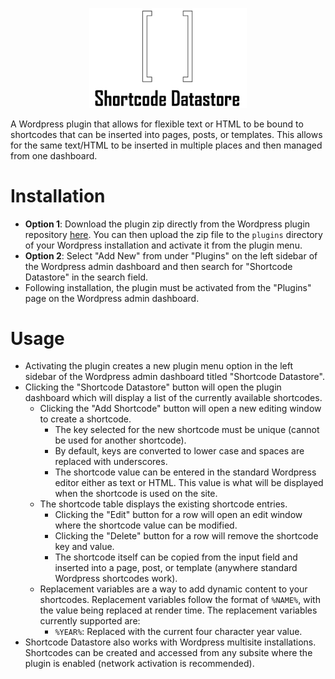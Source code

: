 <p align="center">
<img src="shortcode-datastore/assets/ShortcodeDatastoreLogo.png" width="50%;" style="margin: 0 auto;">
</p>

A Wordpress plugin that allows for flexible text or HTML to be bound to shortcodes that can be inserted into pages, posts, or templates. This allows for the same text/HTML to be inserted in multiple places and then managed from one dashboard.

# Installation
- **Option 1**: Download the plugin zip directly from the Wordpress plugin repository [here](https://wordpress.org/plugins/shortcode-datastore/). You can then upload the zip file to the ```plugins``` directory of your Wordpress installation and activate it from the plugin menu.
- **Option 2**: Select "Add New" from under "Plugins" on the left sidebar of the Wordpress admin dashboard and then search for "Shortcode Datastore" in the search field.
- Following installation, the plugin must be activated from the "Plugins" page on the Wordpress admin dashboard.

# Usage
- Activating the plugin creates a new plugin menu option in the left sidebar of the Wordpress admin dashboard titled "Shortcode Datastore".
- Clicking the "Shortcode Datastore" button will open the plugin dashboard which will display a list of the currently available shortcodes.
    - Clicking the "Add Shortcode" button will open a new editing window to create a shortcode. 
        - The key selected for the new shortcode must be unique (cannot be used for another shortcode).
        - By default, keys are converted to lower case and spaces are replaced with underscores.
        - The shortcode value can be entered in the standard Wordpress editor either as text or HTML. This value is what will be displayed when the shortcode is used on the site.
    - The shortcode table displays the existing shortcode entries.
        - Clicking the "Edit" button for a row will open an edit window where the shortcode value can be modified.
        - Clicking the "Delete" button for a row will remove the shortcode key and value.
        - The shortcode itself can be copied from the input field and inserted into a page, post, or template (anywhere standard Wordpress shortcodes work).
    - Replacement variables are a way to add dynamic content to your shortcodes. Replacement variables follow the format of ```%NAME%```, with the value being replaced at render time. The replacement variables currently supported are:
        - ```%YEAR%```: Replaced with the current four character year value.
- Shortcode Datastore also works with Wordpress multisite installations. Shortcodes can be created and accessed from any subsite where the plugin is enabled (network activation is recommended).
